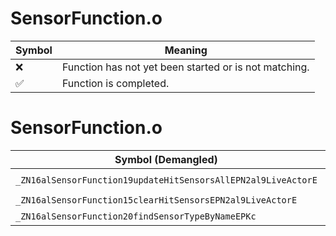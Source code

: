 # SensorFunction.o
| Symbol | Meaning 
| ------------- | ------------- 
| :x: | Function has not yet been started or is not matching. 
| :white_check_mark: | Function is completed. 


# SensorFunction.o
| Symbol (Demangled) | Symbol (Mangled) | Decompiled? |
| ------------- |  ------------- | ------------- |
| `_ZN16alSensorFunction19updateHitSensorsAllEPN2al9LiveActorE` | `alSensorFunction::updateHitSensorsAll(al::LiveActor *)` | :white_check_mark: |
| `_ZN16alSensorFunction15clearHitSensorsEPN2al9LiveActorE` | `alSensorFunction::clearHitSensors(al::LiveActor *)` | :white_check_mark: |
| `_ZN16alSensorFunction20findSensorTypeByNameEPKc` | `alSensorFunction::findSensorTypeByName(char const*)` | :white_check_mark: |

